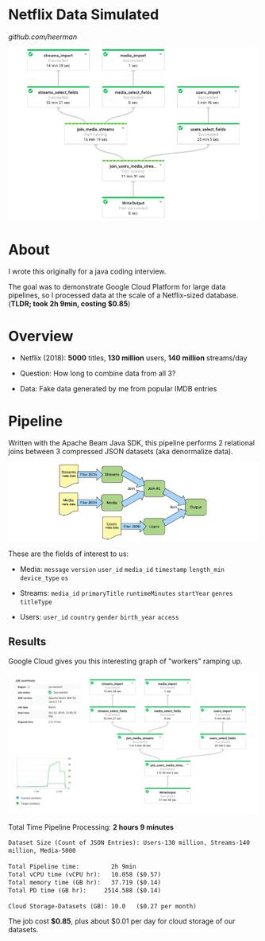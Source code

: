 # Netflix Data Simulated
*github.com/heerman*


![ETL Pipeline Diagram](images/dateflow-graph-inprog.png)


# About

I wrote this originally for a java coding interview.

The goal was to demonstrate Google Cloud Platform for large data pipelines, so I processed data at the scale of a Netflix-sized database. (**TLDR; took 2h 9min, costing $0.85**)


# Overview

* Netflix (2018): **5000** titles, **130 million** users, **140 million** streams/day

* Question: How long to combine data from all 3?

* Data: Fake data generated by me from popular IMDB entries


# Pipeline

Written with the Apache Beam Java SDK, this pipeline performs 2 relational joins between 3 compressed JSON datasets (aka denormalize data).

![ETL Pipeline Diagram](images/pipeline-diagram-v3.png)


These are the fields of interest to us:

* Media: `message` `version` `user_id` `media_id` `timestamp` `length_min` `device_type` `os`

* Streams: `media_id` `primaryTitle` `runtimeMinutes` `startYear` `genres` `titleType`

* Users: `user_id` `country` `gender` `birth_year` `access`


## Results

Google Cloud gives you this interesting graph of "workers" ramping up.

![Dataflow Graph](images/dataflow-graph-130mill-with-workers.png)


Total Time Pipeline Processing: **2 hours 9 minutes**


```
Dataset Size (Count of JSON Entries): Users-130 million, Streams-140 million, Media-5000

Total Pipeline time:         2h 9min
Total vCPU time (vCPU hr):   10.058 ($0.57)
Total memory time (GB hr):   37.719 ($0.14)
Total PD time (GB hr):     2514.588 ($0.14)

Cloud Storage-Datasets (GB): 10.0   ($0.27 per month)
```

The job cost **$0.85**, plus about $0.01 per day for cloud storage of our datasets.
